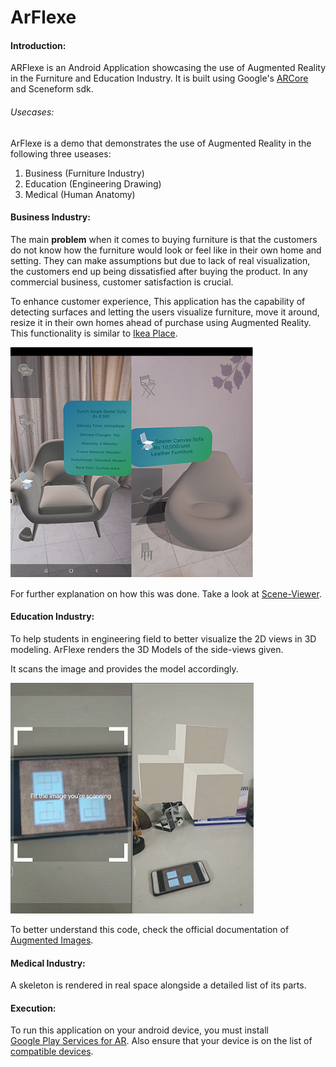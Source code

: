 # ArFlexe
#### Introduction:
ARFlexe is an Android Application showcasing the use of Augmented Reality in the Furniture and Education Industry. 
It is built using Google's [ARCore](https://developers.google.com/ar) and Sceneform sdk. 
###### Usecases:
ArFlexe is a demo that demonstrates the use of Augmented Reality in the following three useases:

1. Business (Furniture Industry)
2. Education (Engineering Drawing)
3. Medical (Human Anatomy)
#### Business Industry:

The main **problem** when it comes to buying furniture is that the customers do not know how the furniture would look or feel like in their own home and setting. They can make assumptions but due to lack of real visualization, the customers end up being dissatisfied after buying the product. In any commercial business, customer satisfaction is crucial.

To enhance customer experience, This application has the capability of detecting surfaces and letting the users visualize furniture, move it around, resize it in their own homes ahead of purchase using Augmented Reality. This functionality is similar to [Ikea Place](https://www.ikea.com/au/en/customer-service/mobile-apps/say-hej-to-ikea-place-pub1f8af050).

![Furniture Demo](https://github.com/EeshaArif/ArFlexe/blob/master/F-D-1.png "Use of AR in business")

For further explanation on how this was done. Take a look at [Scene-Viewer](https://developers.google.com/ar/develop/java/scene-viewer).
#### Education Industry:
To help students in engineering field to better visualize the 2D views in 3D modeling.
ArFlexe renders the 3D Models of the side-views given. 

It scans the image and provides the model accordingly. 


![Engineering Drawing Demo](https://github.com/EeshaArif/ArFlexe/blob/master/ED-C-1.png "Use of AR in education")

To better understand this code, check the official documentation of [Augmented Images](https://developers.google.com/ar/develop/java/augmented-images).

#### Medical Industry:
A skeleton is rendered in real space alongside a detailed list of its parts.
#### Execution:
To run this application on your android device, you must install [	
Google Play Services for AR](https://play.google.com/store/apps/details?id=com.google.ar.core&hl=en). Also ensure that your device is on the list of [compatible devices](https://developers.google.com/ar/discover/supported-devices).





